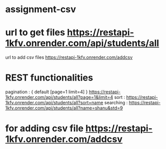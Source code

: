 # assignment-csv
#  url to get files https://restapi-1kfv.onrender.com/api/students/all
 url to add csv files https://restapi-1kfv.onrender.com/addcsv

# REST functionalities

 pagination : { default [page=1 limit=4] } https://restapi-1kfv.onrender.com/api/students/all?page=1&limit=4
 sort :  https://restapi-1kfv.onrender.com/api/students/all?sort=name
 searching :  https://restapi-1kfv.onrender.com/api/students/all?name=shanu&std=9

# for adding csv file  https://restapi-1kfv.onrender.com/addcsv
